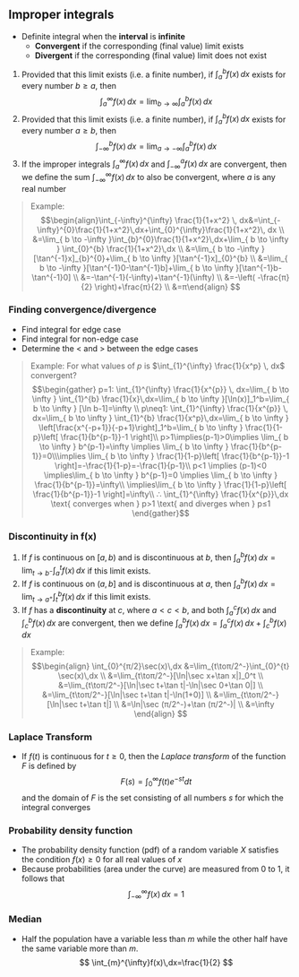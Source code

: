 ## Improper integrals
- Definite integral when the **interval** is **infinite**
	- **Convergent** if the corresponding (final value) limit exists
	- **Divergent** if the corresponding (final value) limit does not exist
1. Provided that this limit exists (i.e. a finite number), if $\int_{a}^{b} f(x) \, dx$ exists for every number $b ≥ a$, then $$ \int_{a}^{\infty}f(x)\,dx=\lim_{b\to \infty}\int_{a}^{b}f(x)\,dx $$
2. Provided that this limit exists (i.e. a finite number), if $\int_{a}^{b} f(x) \, dx$ exists for every number $a ≥ b$, then $$ \int_{-\infty}^{b}f(x)\,dx=\lim_{a\to -\infty}\int_{a}^{b}f(x)\,dx $$
3. If the improper integrals $\int_{a}^{\infty} f(x) \, dx$ and $\int_{-\infty}^{a} f(x) \, dx$ are convergent, then we define the sum $\int_{-\infty}^{\infty} f(x) \, dx$ to also be convergent, where $a$ is any real number

> Example:
> $$\begin{align}\int_{-\infty}^{\infty} \frac{1}{1+x^2} \, dx&=\int_{-\infty}^{0}\frac{1}{1+x^2}\,dx+\int_{0}^{\infty}\frac{1}{1+x^2}\, dx \\
&=\lim_{ b \to -\infty }\int_{b}^{0}\frac{1}{1+x^2}\,dx+\lim_{ b \to \infty } \int_{0}^{b} \frac{1}{1+x^2}\,dx \\
&=\lim_{ b \to -\infty }[\tan^{-1}x]_{b}^{0}+\lim_{ b \to \infty }[\tan^{-1}x]_{0}^{b} \\
&=\lim_{ b \to -\infty }[\tan^{-1}0-\tan^{-1}b]+\lim_{ b \to \infty }[\tan^{-1}b-\tan^{-1}0] \\
&=-\tan^{-1}(-\infty)+\tan^{-1}(\infty) \\
&=-\left( -\frac{π}{2} \right)+\frac{π}{2} \\
&=π\end{align}
$$
### Finding convergence/divergence
- Find integral for edge case
- Find integral for non-edge case
- Determine the $<$ and $>$ between the edge cases

> Example: For what values of $p$ is $\int_{1}^{\infty} \frac{1}{x^p} \, dx$ convergent?
> $$\begin{gather}
p=1: \int_{1}^{\infty} \frac{1}{x^{p}} \, dx=\lim_{ b \to \infty } \int_{1}^{b} \frac{1}{x}\,dx=\lim_{ b \to \infty }[\ln(x)]_1^b=\lim_{ b \to \infty } [\ln b-1]=\infty \\
p\neq1: \int_{1}^{\infty} \frac{1}{x^{p}} \, dx=\lim_{ b \to \infty } \int_{1}^{b} \frac{1}{x^p}\,dx=\lim_{ b \to \infty } \left[\frac{x^{-p+1}}{-p+1}\right]_1^b=\lim_{ b \to \infty } \frac{1}{1-p}\left[ \frac{1}{b^{p-1}}-1 \right]\\
p>1\implies(p-1)>0\implies \lim_{ b \to \infty } b^{p-1}=\infty \implies \lim_{ b \to \infty } \frac{1}{b^{p-1}}=0\\\implies \lim_{ b \to \infty } \frac{1}{1-p}\left[ \frac{1}{b^{p-1}}-1 \right]=-\frac{1}{1-p}=-\frac{1}{p-1}\\
p<1 \implies (p-1)<0 \implies\lim_{ b \to \infty } b^{p-1}=0 \implies \lim_{ b \to \infty } \frac{1}{b^{p-1}}=\infty\\
\implies\lim_{ b \to \infty } \frac{1}{1-p}\left[ \frac{1}{b^{p-1}}-1 \right]=\infty\\
∴ \int_{1}^{\infty} \frac{1}{x^{p}}\,dx \text{ converges when } p>1 \text{ and diverges when } p≤1
\end{gather}$$
### Discontinuity in f(x)
1. If $f$ is continuous on $[a,b)$ and is discontinuous at $b$, then $\displaystyle\int_{a}^{b} f(x) \, dx =\lim_{ t \to b^- } \int_{a}^{t} f(x) \, dx$ if this limit exists.
2. If $f$ is continuous on $(a,b]$ and is discontinuous at $a$, then $\displaystyle\int_{a}^{b} f(x) \, dx =\lim_{ t \to a^+ } \int_{t}^{b} f(x) \, dx$ if this limit exists.
3. If $f$ has a **discontinuity** at $c$, where $a < c < b$, and both $\int_a^c f(x) \, dx$ and $\int_c^b f(x) \, dx$ are convergent, then we define $\displaystyle\int_{a}^{b} f(x) \, dx=\int_{a}^{c} f(x) \, dx+\int_{c}^{b} f(x) \, dx$

> Example:
> $$\begin{align}
\int_{0}^{π/2}\sec(x)\,dx &=\lim_{t\toπ/2^-}\int_{0}^{t} \sec(x)\,dx \\
&=\lim_{t\toπ/2^-}[\ln|\sec x+\tan x|]_0^t \\
&=\lim_{t\toπ/2^-}[\ln|\sec t+\tan t|-\ln|\sec 0+\tan 0|] \\
&=\lim_{t\toπ/2^-}[\ln|\sec t+\tan t|-\ln(1+0)] \\
&=\lim_{t\toπ/2^-}[\ln|\sec t+\tan t|] \\
&=\ln|\sec (π/2^-)+\tan (π/2^-)| \\
&=\infty
\end{align}
$$
### Laplace Transform
- If $f(t)$ is continuous for $t ≥ 0$, then the *Laplace transform* of the function $F$ is defined by
$$
F(s) = \int_0^\infty f(t)e^{-st}dt
$$
and the domain of $F$ is the set consisting of all numbers $s$ for which the integral converges
### Probability density function
- The probability density function (pdf) of a random variable $X$ satisfies the condition $f(x) ≥ 0$ for all real values of $x$
- Because probabilities (area under the curve) are measured from 0 to 1, it follows that
$$
\int_{-\infty}^{\infty}f(x)\,dx=1
$$
### Median
- Half the population have a variable less than $m$ while the other half have the same variable more than $m$.
$$
\int_{m}^{\infty}f(x)\,dx=\frac{1}{2}
$$
